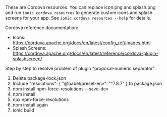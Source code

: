 These are Cordova resources. You can replace icon.png and splash.png and run
`ionic cordova resources` to generate custom icons and splash screens for your
app. See `ionic cordova resources --help` for details.

Cordova reference documentation:

- Icons: https://cordova.apache.org/docs/en/latest/config_ref/images.html
- Splash Screens: https://cordova.apache.org/docs/en/latest/reference/cordova-plugin-splashscreen/

Step by step to resolve problem of plugin "proposal-numeric separator"

1. Delete package-lock.json
2. Include "resolutions": { "@babel/preset-env": "^7.8.7" } to package.json
3. npm install npm-force-resolutions --save-dev
4. npm install
5. npx npm-force-resolutions
6. npm install again
7. ionic build